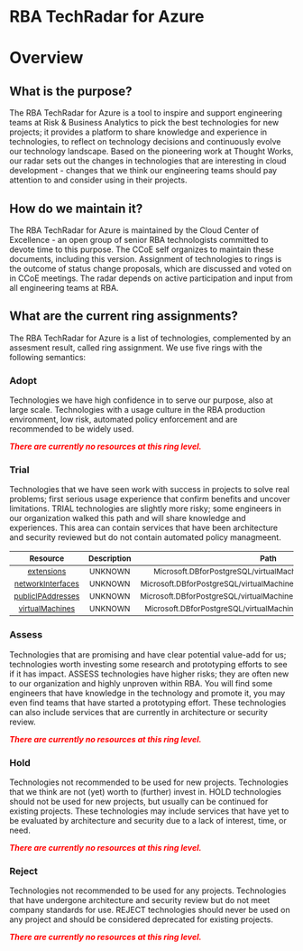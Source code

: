
RBA TechRadar for Azure
=======================

# Overview

## What is the purpose?


The RBA TechRadar for Azure is a tool to inspire and support engineering teams at Risk & Business Analytics to pick the best technologies for new projects; it provides a platform to share knowledge and experience in technologies, to reflect on technology decisions and continuously evolve our technology landscape.  Based on the pioneering work at Thought Works, our radar sets out the changes in technologies that are interesting in cloud development - changes that we think our engineering teams should pay attention to and consider using in their projects.
## How do we maintain it?


The RBA TechRadar for Azure is maintained by the Cloud Center of Excellence - an open group of senior RBA technologists committed to devote time to this purpose.  The CCoE self organizes to maintain these documents, including this version.  Assignment of technologies to rings is the outcome of status change proposals, which are discussed and voted on in CCoE meetings.  The radar depends on active participation and input from all engineering teams at RBA.
## What are the current ring assignments?


The RBA TechRadar for Azure is a list of technologies, complemented by an assesment result, called ring assignment.  We use five rings with the following semantics:
### Adopt


Technologies we have high confidence in to serve our purpose, also at large scale.  Technologies with a usage culture in the RBA production environment, low risk, automated policy enforcement and are recommended to be widely used.  
  
***<font color="red"> There are currently no resources at this ring level. </font>***
### Trial


Technologies that we have seen work with success in projects to solve real problems;  first serious usage experience that confirm benefits and uncover limitations.  TRIAL technologies are slightly more risky; some engineers in our organization walked this path and will share knowledge and experiences.  This area can contain services that have been architecture and security reviewed but do not contain automated policy managmeent.  

|<sub>Resource</sub>|<sub>Description</sub>|<sub>Path</sub>|<sub>Status</sub>|
| :---: | :---: | :---: | :---: |
|<sub>[extensions](https://github.com/openrba/python-azure-techradar/tree/master/Microsoft.DBforPostgreSQL/virtualMachineScaleSets/extensions)</sub>|<sub>UNKNOWN</sub>|<sub>Microsoft.DBforPostgreSQL/virtualMachineScaleSets/extensions</sub>|<sub>TRIAL</sub>|
|<sub>[networkInterfaces](https://github.com/openrba/python-azure-techradar/tree/master/Microsoft.DBforPostgreSQL/virtualMachineScaleSets/networkInterfaces)</sub>|<sub>UNKNOWN</sub>|<sub>Microsoft.DBforPostgreSQL/virtualMachineScaleSets/networkInterfaces</sub>|<sub>TRIAL</sub>|
|<sub>[publicIPAddresses](https://github.com/openrba/python-azure-techradar/tree/master/Microsoft.DBforPostgreSQL/virtualMachineScaleSets/publicIPAddresses)</sub>|<sub>UNKNOWN</sub>|<sub>Microsoft.DBforPostgreSQL/virtualMachineScaleSets/publicIPAddresses</sub>|<sub>TRIAL</sub>|
|<sub>[virtualMachines](https://github.com/openrba/python-azure-techradar/tree/master/Microsoft.DBforPostgreSQL/virtualMachineScaleSets/virtualMachines)</sub>|<sub>UNKNOWN</sub>|<sub>Microsoft.DBforPostgreSQL/virtualMachineScaleSets/virtualMachines</sub>|<sub>TRIAL</sub>|

### Assess


Technologies that are promising and have clear potential value-add for us; technologies worth investing some research and prototyping efforts to see if it has impact.  ASSESS technologies have higher risks;  they are often new to our organization and highly unproven within RBA.  You will find some engineers that have knowledge in the technology and promote it, you may even find teams that have started a prototyping effort.  These technologies can also include services that are currently in architecture or security review.  
  
***<font color="red"> There are currently no resources at this ring level. </font>***
### Hold


Technologies not recommended to be used for new projects. Technologies that we think are not (yet) worth to (further) invest in.  HOLD technologies should not be used for new projects, but usually can be continued for existing projects.  These technologies may include services that have yet to be evaluated by architecture and security due to a lack of interest, time, or need.  
  
***<font color="red"> There are currently no resources at this ring level. </font>***
### Reject


Technologies not recommended to be used for any projects. Technologies that have undergone architecture and security review but do not meet company standards for use.  REJECT technologies should never be used on any project and should be considered deprecated for existing projects.  
  
***<font color="red"> There are currently no resources at this ring level. </font>***